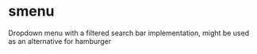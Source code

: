 # smenu
Dropdown menu with a filtered search bar implementation, might be used as an alternative for hamburger
